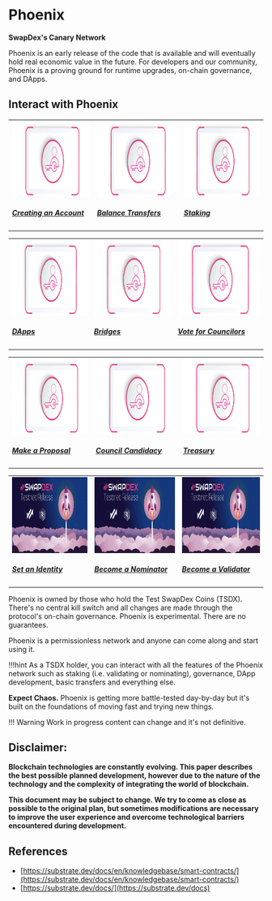 
<h1><b>Phoenix</b></h1>

**SwapDex's Canary Network**

Phoenix is an early release of the code that is available and will eventually hold real economic value in the future. For developers and our community, Phoenix is a proving ground for runtime upgrades, on-chain governance, and DApps.

## **Interact with Phoenix**

<table class = "table">
<link rel="stylesheets" type="text/css" href="extra.css">
    <tr>
        <td>
            <a href="docs\Pheonix Testnet\account-generation.md">
                <img src="assets/swapdex-logo-white.png" alt="Drawing" width="250" height="150">
                    <div class="cards-body">
                        <h5>Creating an Account</h5>
                    </div>
            </a>
        </td>
        <td>
            <a href="/docs/learn-balance-transfers">
                <img src="/assets/swapdex-logo-white.png" alt="Drawing" width="250" height="150">
                    <div class="cards-body">
                        <h5>Balance Transfers</h5>
                    </div>
            </a>
        </td>
        <td>
            <a href="/docs/learn-staking">
                <img class="guide-image" src="/assets/swapdex-logo-white.png" alt="Drawing" width="250" height="150">
                    <div margin: -1px>
                        <h5>Staking</h5>
                    </div>
            </a>
        </td>
    </tr>
</table>

<table class = "table">
<link rel="stylesheets" type="text/css" href="extra.css">
    <tr>
        <td>
            <a href="docs\Pheonix Testnet\account-generation.md">
                <img src="assets/swapdex-logo-white.png" alt="Drawing" width="250" height="150">
                    <div class="cards-body">
                        <h5>DApps</h5>
                    </div>
            </a>
        </td>
        <td>
            <a href="/docs/learn-balance-transfers">
                <img src="/assets/swapdex-logo-white.png" alt="Drawing" width="250" height="150">
                    <div class="cards-body">
                        <h5>Bridges</h5>
                    </div>
            </a>
        </td>
        <td>
            <a href="/docs/learn-staking">
                <img class="guide-image" src="/assets/swapdex-logo-white.png" alt="Drawing" width="250" height="150">
                    <div margin: -1px>
                        <h5>Vote for Councilors</h5>
                    </div>
            </a>
        </td>
    </tr>
</table>

<table class = "table">
<link rel="stylesheets" type="text/css" href="extra.css">
    <tr>
        <td>
            <a href="docs\Pheonix Testnet\account-generation.md">
                <img src="assets/swapdex-logo-white.png" alt="Drawing" width="250" height="150">
                    <div class="cards-body">
                        <h5>Make a Proposal</h5>
                    </div>
            </a>
        </td>
        <td>
            <a href="/docs/learn-balance-transfers">
                <img src="/assets/swapdex-logo-white.png" alt="Drawing" width="250" height="150">
                    <div class="cards-body">
                        <h5>Council Candidacy</h5>
                    </div>
            </a>
        </td>
        <td>
            <a href="/docs/learn-staking">
                <img class="guide-image" src="/assets/swapdex-logo-white.png" alt="Drawing" width="250" height="150">
                    <div margin: -1px>
                        <h5>Treasury</h5>
                    </div>
            </a>
        </td>
    </tr>
</table>

<table class = "table">
<link rel="stylesheets" type="text/css" href="extra.css">
    <tr>
        <td>
            <a href="docs\Pheonix Testnet\account-generation.md">
                <img src="assets/swapdex-testnet-launch.png" alt="Drawing" width="250" height="150">
                    <div class="cards-body">
                        <h5>Set an Identity</h5>
                    </div>
            </a>
        </td>
        <td>
            <a href="/docs/learn-balance-transfers">
                <img src="/assets/swapdex-testnet-launch.png" alt="Drawing" width="250" height="150">
                    <div class="cards-body">
                        <h5>Become a Nominator</h5>
                    </div>
            </a>
        </td>
        <td>
            <a href="/docs/learn-staking">
                <img class="guide-image" src="/assets/swapdex-testnet-launch.png" alt="Drawing" width="250" height="150">
                    <div margin: -1px>
                        <h5>Become a Validator</h5>
                    </div>
            </a>
        </td>
    </tr>
</table>

Phoenix is owned by those who hold the Test SwapDex Coins (TSDX). There's no central kill switch and all changes are made through the protocol's on-chain governance. Phoenix is experimental. There are no guarantees.

Phoenix is a permissionless network and anyone can come along and start using it.

!!!hint
    As a TSDX holder, you can interact with all the features of the Phoenix network such as staking (i.e. validating or nominating), governance, DApp development, basic transfers and everything else.

**Expect Chaos.** Phoenix is getting more battle-tested day-by-day but it's built on the foundations of moving fast and trying new things.


!!! Warning
    Work in progress content can change and it's not definitive. 

## Disclaimer:

**Blockchain technologies are constantly evolving. This paper describes the best possible planned development, however due to the nature of the technology and the complexity of integrating the world of blockchain.**

**This document may be subject to change. We try to come as close as possible to the original plan, but sometimes modifications are necessary to improve the user experience and overcome technological barriers encountered during development.**


## References


* [https://substrate.dev/docs/en/knowledgebase/smart-contracts/](https://substrate.dev/docs/en/knowledgebase/smart-contracts/)
* [https://substrate.dev/docs/](https://substrate.dev/docs)

   